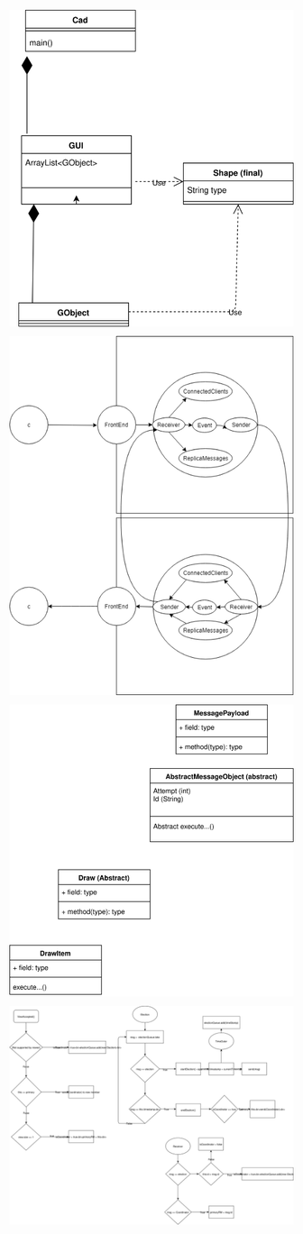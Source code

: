 
![Alt text](./Cad.svg)

![Alt text](./arkitektur_001.png)

![Alt text](./StrategyPatternMessages.svg)

![Alt text](./election.svg)

